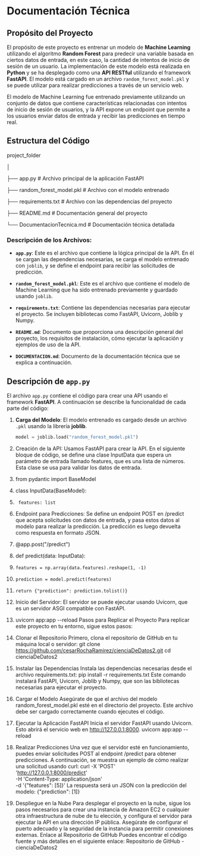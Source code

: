# Documentación Técnica

## Propósito del Proyecto

El propósito de este proyecto es entrenar un modelo de **Machine Learning** utilizando el algoritmo **Random Forest** para predecir una variable basada en ciertos datos de entrada, en este caso, la cantidad de intentos de inicio de sesión de un usuario. La implementación de este modelo está realizada en **Python** y se ha desplegado como una **API RESTful** utilizando el framework **FastAPI**. El modelo está cargado en un archivo `random_forest_model.pkl` y se puede utilizar para realizar predicciones a través de un servicio web.

El modelo de Machine Learning fue entrenado previamente utilizando un conjunto de datos que contiene características relacionadas con intentos de inicio de sesión de usuarios, y la API expone un endpoint que permite a los usuarios enviar datos de entrada y recibir las predicciones en tiempo real.

## Estructura del Código


project_folder

│ 

├── app.py # Archivo principal de la aplicación FastAPI 

├── random_forest_model.pkl # Archivo con el modelo entrenado 

├── requirements.txt # Archivo con las dependencias del proyecto 

├── README.md # Documentación general del proyecto 

└── DocumentacionTecnica.md # Documentación técnica detallada

### Descripción de los Archivos:

- **`app.py`**: Este es el archivo que contiene la lógica principal de la API. En él se cargan las dependencias necesarias, se carga el modelo entrenado con `joblib`, y se define el endpoint para recibir las solicitudes de predicción.
  
- **`random_forest_model.pkl`**: Este es el archivo que contiene el modelo de Machine Learning que ha sido entrenado previamente y guardado usando `joblib`.

- **`requirements.txt`**: Contiene las dependencias necesarias para ejecutar el proyecto. Se incluyen bibliotecas como FastAPI, Uvicorn, Joblib y Numpy.

- **`README.md`**: Documento que proporciona una descripción general del proyecto, los requisitos de instalación, cómo ejecutar la aplicación y ejemplos de uso de la API.

- **`DOCUMENTACION.md`**: Documento de la documentación técnica que se explica a continuación.

## Descripción de `app.py`

El archivo `app.py` contiene el código para crear una API usando el framework **FastAPI**. A continuación se describe la funcionalidad de cada parte del código:

1. **Carga del Modelo**:
   El modelo entrenado es cargado desde un archivo `.pkl` usando la librería **joblib**.

   ```python
   model = joblib.load("random_forest_model.pkl")
2.	Creación de la API: Usamos FastAPI para crear la API. En el siguiente bloque de código, se define una clase InputData que espera un parámetro de entrada llamado features, que es una lista de números. Esta clase se usa para validar los datos de entrada.
3.	from pydantic import BaseModel
5.	class InputData(BaseModel):
6.	    features: list
7.	Endpoint para Predicciones: Se define un endpoint POST en /predict que acepta solicitudes con datos de entrada, y pasa estos datos al modelo para realizar la predicción. La predicción es luego devuelta como respuesta en formato JSON.
8.	@app.post("/predict")
9.	def predict(data: InputData):
10.	    features = np.array(data.features).reshape(1, -1)
11.	    prediction = model.predict(features)
12.	    return {"prediction": prediction.tolist()}
13.	Inicio del Servidor: El servidor se puede ejecutar usando Uvicorn, que es un servidor ASGI compatible con FastAPI.
14.	uvicorn app:app --reload
Pasos para Replicar el Proyecto
Para replicar este proyecto en tu entorno, sigue estos pasos:
1. Clonar el Repositorio
Primero, clona el repositorio de GitHub en tu máquina local o servidor:
git clone https://github.com/cesarRochaRamirez/cienciaDeDatos2.git
cd cienciaDeDatos2
2. Instalar las Dependencias
Instala las dependencias necesarias desde el archivo requirements.txt:
pip install -r requirements.txt
Este comando instalará FastAPI, Uvicorn, Joblib y Numpy, que son las bibliotecas necesarias para ejecutar el proyecto.
3. Cargar el Modelo
Asegúrate de que el archivo del modelo random_forest_model.pkl esté en el directorio del proyecto. Este archivo debe ser cargado correctamente cuando ejecutes el código.
4. Ejecutar la Aplicación FastAPI
Inicia el servidor FastAPI usando Uvicorn. Esto abrirá el servicio web en http://127.0.0.1:8000.
uvicorn app:app --reload
5. Realizar Predicciones
Una vez que el servidor esté en funcionamiento, puedes enviar solicitudes POST al endpoint /predict para obtener predicciones. A continuación, se muestra un ejemplo de cómo realizar una solicitud usando curl:
curl -X 'POST' \
  'http://127.0.0.1:8000/predict' \
  -H 'Content-Type: application/json' \
  -d '{"features": [5]}'
La respuesta será un JSON con la predicción del modelo:
{"prediction": [1]}
6. Despliegue en la Nube
Para desplegar el proyecto en la nube, sigue los pasos necesarios para crear una instancia de Amazon EC2 o cualquier otra infraestructura de nube de tu elección, y configura el servidor para ejecutar la API en una dirección IP pública. Asegúrate de configurar el puerto adecuado y la seguridad de la instancia para permitir conexiones externas.
Enlace al Repositorio de GitHub
Puedes encontrar el código fuente y más detalles en el siguiente enlace:
Repositorio de GitHub - cienciaDeDatos2
